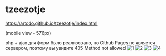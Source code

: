 # tzeezotje
https://artodo.github.io/tzeezotje/index.html

(mobile view - 576px)


php + ajax для форм было реализовано, но Github Pages не является сервером, поэтому вы увидите 405 Method not allowed
![1](https://github.com/Artodo/tzeezotje/assets/119865773/2ef198e7-1ea9-4ec5-8415-d4b7807313fd)
![2](https://github.com/Artodo/tzeezotje/assets/119865773/741b61b3-dd57-40ac-a897-602d2192d734)
![3](https://github.com/Artodo/tzeezotje/assets/119865773/a363cb85-f90b-4c14-9089-93c6ee5b156a)
![4](https://github.com/Artodo/tzeezotje/assets/119865773/ac6ec9b8-3b77-4adf-8673-977e8f80b4bc)

